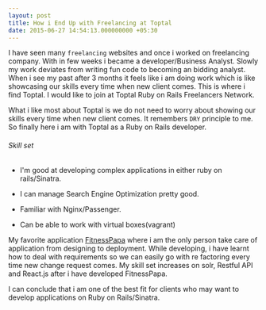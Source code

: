 ```yaml
---
layout: post
title: How i End Up with Freelancing at Toptal
date: 2015-06-27 14:54:13.000000000 +05:30
---
```

I have seen many `freelancing` websites and once i worked on freelancing company. With in few weeks i became a developer/Business Analyst. Slowly my work deviates from writing fun code to becoming an bidding analyst. When i see my past after 3 months it feels like i am doing work which is like showcasing our skills every time when new client comes. This is where i find Toptal. I would like to join at Toptal Ruby on Rails Freelancers Network.

What i like most about Toptal is we do not need to worry about showing our skills every time when new client comes. It remembers `DRY` principle to me. So finally here i am with Toptal as a Ruby on Rails developer.


###### Skill set

* I'm good at developing complex applications in either ruby on rails/Sinatra.

* I can manage Search Engine Optimization pretty good.

* Familiar with Nginx/Passenger. 

* Can be able to work with virtual boxes(vagrant)


My favorite application [FitnessPapa](https://fitnesspapa.com) where i am the only person take care of application from designing to deployment. While developing, i have learnt how to deal with requirements so we can easily go with re factoring every time new change request comes. My skill set increases on solr, Restful API and React.js after i have developed FitnessPapa. 

I can conclude that i am one of the best fit for clients who may want to develop applications on Ruby on Rails/Sinatra.
